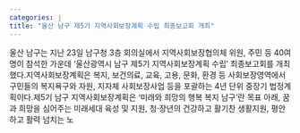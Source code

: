 ```yaml
---
categories: j
title: "울산 남구 제5기 지역사회보장계획 수립 최종보고회 개최"
---
```

울산 남구는 지난 23일 남구청 3층 회의실에서 지역사회보장협의체 위원, 주민 등 40여명이 참석한 가운데 ‘울산광역시 남구 제5기 지역사회보장계획 수립’ 최종보고회를 개최했다.지역사회보장계획은 복지, 보건의료, 교육, 고용, 문화, 환경 등 사회보장영역에서 구민들의 복지욕구와 자원, 지자체 사회보장사업 등을 포괄하는 4년 단위 중장기 법정계획이다.제5기 남구 지역사회보장계획은 ‘미래와 희망의 행복 복지 남구’란 목표 아래, 꿈과 희망을 심어주는 미래세대 육성 및 지원, 청·장년의 건강하고 활기찬 생활지원, 평안하고 활력 넘치는 노